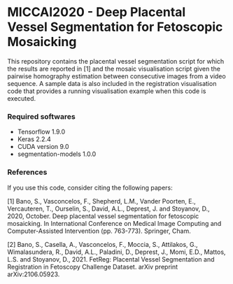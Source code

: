 # MICCAI2020 - Deep Placental Vessel Segmentation for Fetoscopic Mosaicking

This repository contains the placental vessel segmentation script for which the results are reported in [1] and the mosaic visualisation script given the pairwise homography estimation between consecutive images from a video sequence. 
A sample data is also included in the registration visualisation code that provides a running visualisation example when this code is executed. 

### Required softwares

- Tensorflow 1.9.0
- Keras 2.2.4
- CUDA version 9.0
- segmentation-models 1.0.0

### References

If you use this code, consider citing the following papers:

[1] Bano, S., Vasconcelos, F., Shepherd, L.M., Vander Poorten, E., Vercauteren, T., Ourselin, S., David, A.L., Deprest, J. and Stoyanov, D., 2020, October. Deep placental vessel segmentation for fetoscopic mosaicking. In International Conference on Medical Image Computing and Computer-Assisted Intervention 
(pp. 763-773). Springer, Cham.

[2] Bano, S., Casella, A., Vasconcelos, F., Moccia, S., Attilakos, G., Wimalasundera, R., David, A.L., Paladini, D., Deprest, J., Momi, E.D., Mattos, L.S. and Stoyanov, D., 2021. FetReg: Placental Vessel Segmentation and Registration in Fetoscopy Challenge Dataset. arXiv preprint arXiv:2106.05923.
